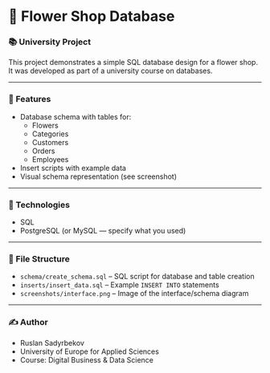 # 🌸 Flower Shop Database

### 📚 University Project

This project demonstrates a simple SQL database design for a flower shop. It was developed as part of a university course on databases.

---

### 📐 Features

- Database schema with tables for:
  - Flowers
  - Categories
  - Customers
  - Orders
  - Employees
- Insert scripts with example data
- Visual schema representation (see screenshot)

---

### 🧱 Technologies

- SQL
- PostgreSQL (or MySQL — specify what you used)

---

### 📂 File Structure

- `schema/create_schema.sql` – SQL script for database and table creation
- `inserts/insert_data.sql` – Example `INSERT INTO` statements
- `screenshots/interface.png` – Image of the interface/schema diagram

---

### ✍️ Author

- Ruslan Sadyrbekov  
- University of Europe for Applied Sciences  
- Course: Digital Business & Data Science
